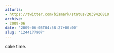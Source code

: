 ```yaml
---
alturls:
- https://twitter.com/bismark/status/2039426810
archive:
- 2009-06
date: '2009-06-05T04:58:27+00:00'
slug: '1244177907'
---
```


cake time.

